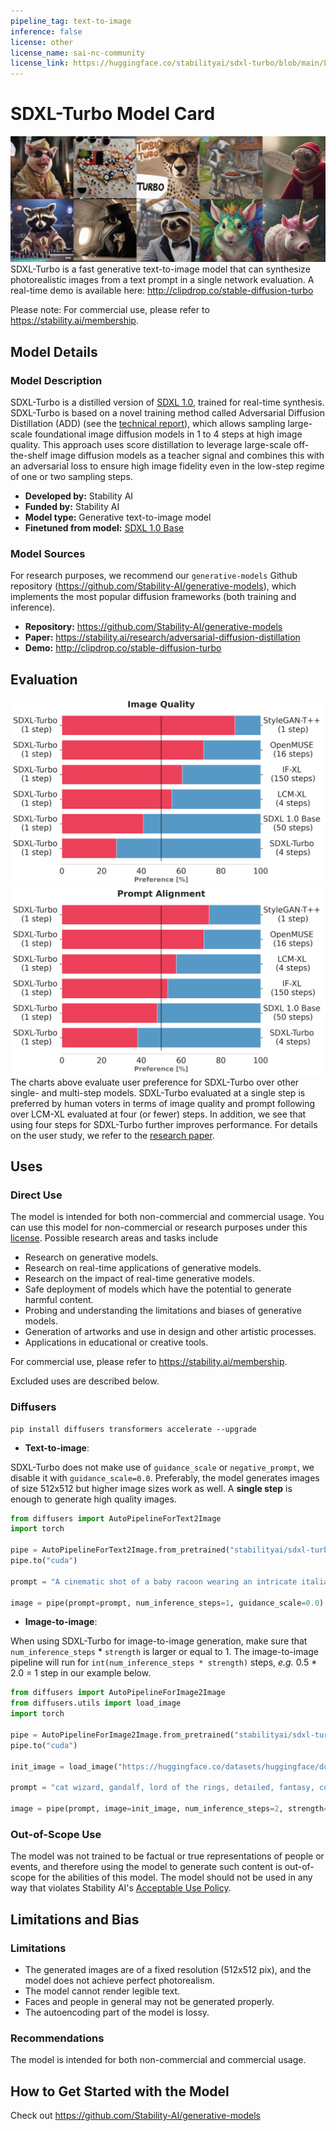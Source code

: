 ```yaml
---
pipeline_tag: text-to-image
inference: false
license: other
license_name: sai-nc-community
license_link: https://huggingface.co/stabilityai/sdxl-turbo/blob/main/LICENSE.TXT  
---
```


# SDXL-Turbo Model Card

<!-- Provide a quick summary of what the model is/does. -->
![row01](output_tile.jpg)
SDXL-Turbo is a fast generative text-to-image model that can synthesize photorealistic images from a text prompt in a single network evaluation.
A real-time demo is available here: http://clipdrop.co/stable-diffusion-turbo

Please note: For commercial use, please refer to https://stability.ai/membership.

## Model Details

### Model Description
SDXL-Turbo is a distilled version of [SDXL 1.0](https://huggingface.co/stabilityai/stable-diffusion-xl-base-1.0), trained for real-time synthesis. 
SDXL-Turbo is based on a novel training method called Adversarial Diffusion Distillation (ADD) (see the [technical report](https://stability.ai/research/adversarial-diffusion-distillation)), which allows sampling large-scale foundational 
image diffusion models in 1 to 4 steps at high image quality. 
This approach uses score distillation to leverage large-scale off-the-shelf image diffusion models as a teacher signal and combines this with an
adversarial loss to ensure high image fidelity even in the low-step regime of one or two sampling steps. 

- **Developed by:** Stability AI
- **Funded by:** Stability AI
- **Model type:** Generative text-to-image model
- **Finetuned from model:** [SDXL 1.0 Base](https://huggingface.co/stabilityai/stable-diffusion-xl-base-1.0)

### Model Sources

For research purposes, we recommend our `generative-models` Github repository (https://github.com/Stability-AI/generative-models), 
which implements the most popular diffusion frameworks (both training and inference).

- **Repository:** https://github.com/Stability-AI/generative-models
- **Paper:** https://stability.ai/research/adversarial-diffusion-distillation
- **Demo:** http://clipdrop.co/stable-diffusion-turbo


## Evaluation
![comparison1](image_quality_one_step.png)
![comparison2](prompt_alignment_one_step.png)
The charts above evaluate user preference for SDXL-Turbo over other single- and multi-step models.
SDXL-Turbo evaluated at a single step is preferred by human voters in terms of image quality and prompt following over LCM-XL evaluated at four (or fewer) steps.
In addition, we see that using four steps for SDXL-Turbo further improves performance.
For details on the user study, we refer to the [research paper](https://stability.ai/research/adversarial-diffusion-distillation).


## Uses

### Direct Use

The model is intended for both non-commercial and commercial usage. You can use this model for non-commercial or research purposes under this [license](https://huggingface.co/stabilityai/sdxl-turbo/blob/main/LICENSE.TXT). Possible research areas and tasks include

- Research on generative models.
- Research on real-time applications of generative models.
- Research on the impact of real-time generative models.
- Safe deployment of models which have the potential to generate harmful content.
- Probing and understanding the limitations and biases of generative models.
- Generation of artworks and use in design and other artistic processes.
- Applications in educational or creative tools.

For commercial use, please refer to https://stability.ai/membership.

Excluded uses are described below.

### Diffusers

```
pip install diffusers transformers accelerate --upgrade
```

- **Text-to-image**:

SDXL-Turbo does not make use of `guidance_scale` or `negative_prompt`, we disable it with `guidance_scale=0.0`.
Preferably, the model generates images of size 512x512 but higher image sizes work as well.
A **single step** is enough to generate high quality images.

```py
from diffusers import AutoPipelineForText2Image
import torch

pipe = AutoPipelineForText2Image.from_pretrained("stabilityai/sdxl-turbo", torch_dtype=torch.float16, variant="fp16")
pipe.to("cuda")

prompt = "A cinematic shot of a baby racoon wearing an intricate italian priest robe."

image = pipe(prompt=prompt, num_inference_steps=1, guidance_scale=0.0).images[0]
```

- **Image-to-image**:

When using SDXL-Turbo for image-to-image generation, make sure that `num_inference_steps` * `strength` is larger or equal 
to 1. The image-to-image pipeline will run for `int(num_inference_steps * strength)` steps, *e.g.* 0.5 * 2.0 = 1 step in our example 
below.

```py
from diffusers import AutoPipelineForImage2Image
from diffusers.utils import load_image
import torch

pipe = AutoPipelineForImage2Image.from_pretrained("stabilityai/sdxl-turbo", torch_dtype=torch.float16, variant="fp16")
pipe.to("cuda")

init_image = load_image("https://huggingface.co/datasets/huggingface/documentation-images/resolve/main/diffusers/cat.png").resize((512, 512))

prompt = "cat wizard, gandalf, lord of the rings, detailed, fantasy, cute, adorable, Pixar, Disney, 8k"

image = pipe(prompt, image=init_image, num_inference_steps=2, strength=0.5, guidance_scale=0.0).images[0]
```

### Out-of-Scope Use

The model was not trained to be factual or true representations of people or events, 
and therefore using the model to generate such content is out-of-scope for the abilities of this model.
The model should not be used in any way that violates Stability AI's [Acceptable Use Policy](https://stability.ai/use-policy).

## Limitations and Bias

### Limitations
- The generated images are of a fixed resolution (512x512 pix), and the model does not achieve perfect photorealism.
- The model cannot render legible text.
- Faces and people in general may not be generated properly.
- The autoencoding part of the model is lossy.


### Recommendations

The model is intended for both non-commercial and commercial usage.

## How to Get Started with the Model

Check out https://github.com/Stability-AI/generative-models